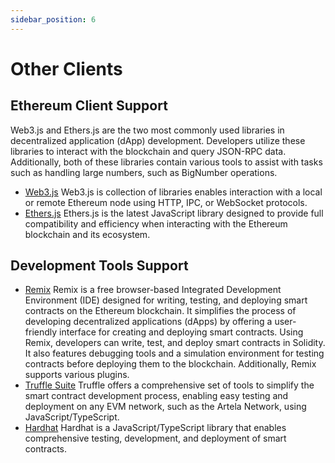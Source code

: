 ```yaml
---
sidebar_position: 6
---
```


# Other Clients


## Ethereum Client Support

Web3.js and Ethers.js are the two most commonly used libraries in decentralized application (dApp) development. Developers utilize these libraries to interact with the blockchain and query JSON-RPC data. Additionally, both of these libraries contain various tools to assist with tasks such as handling large numbers, such as BigNumber operations.

- [Web3.js](https://web3js.readthedocs.io/) Web3.js is collection of libraries enables interaction with a local or remote Ethereum node using HTTP, IPC, or WebSocket protocols.
- [Ethers.js](https://docs.ethers.org/) Ethers.js is the latest JavaScript library designed to provide full compatibility and efficiency when interacting with the Ethereum blockchain and its ecosystem.

## Development Tools Support

- [Remix](https://remix.ethereum.org) Remix is a free browser-based Integrated Development Environment (IDE) designed for writing, testing, and deploying smart contracts on the Ethereum blockchain. It simplifies the process of developing decentralized applications (dApps) by offering a user-friendly interface for creating and deploying smart contracts. Using Remix, developers can write, test, and deploy smart contracts in Solidity. It also features debugging tools and a simulation environment for testing contracts before deploying them to the blockchain. Additionally, Remix supports various plugins.
- [Truffle Suite](https://trufflesuite.com/docs/) Truffle offers a comprehensive set of tools to simplify the smart contract development process, enabling easy testing and deployment on any EVM network, such as the Artela Network, using JavaScript/TypeScript. 
- [Hardhat](https://hardhat.org/) Hardhat is a JavaScript/TypeScript library that enables comprehensive testing, development, and deployment of smart contracts.